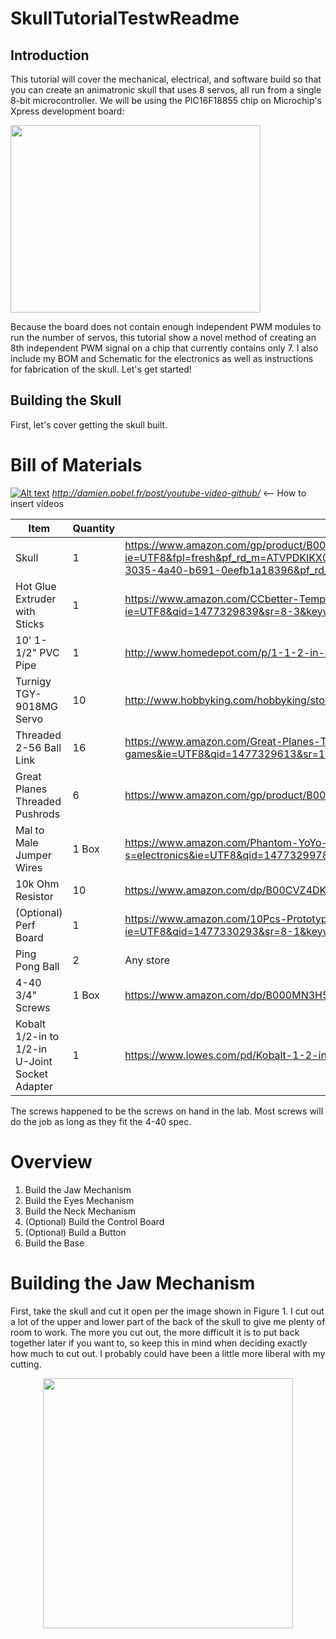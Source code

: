 # SkullTutorialTestwReadme

## Introduction

This tutorial will cover the mechanical, electrical, and software build so that you can create an animatronic skull that uses 8 servos, all run from a single 8-bit microcontroller. We will be using the PIC16F18855 chip on Microchip's Xpress development board: 

<img align="center" src="https://cloud.githubusercontent.com/assets/11512868/21235770/76374f84-c2b5-11e6-9304-a9be30eb3d10.png" width="400" height="300" />

Because the board does not contain enough independent PWM modules to run the number of servos, this tutorial show a novel method of creating an 8th independent PWM signal on a chip that currently contains only 7. I also include my BOM and Schematic for the electronics as well as instructions for fabrication of the skull. Let's get started!

## Building the Skull

First, let's cover getting the skull built.

# Bill of Materials

[![Alt text](https://img.youtube.com/vi/VID/0.jpg)](https://www.youtube.com/watch?v=VID)
*http://damien.pobel.fr/post/youtube-video-github/* <-- How to insert videos

Item | Quantity| Online Link
------------ | ------------- | -------------
Skull | 1 | https://www.amazon.com/gp/product/B00NT05OPO/ref=s9_simh_gw_g21_i3_r?ie=UTF8&fpl=fresh&pf_rd_m=ATVPDKIKX0DER&pf_rd_s=&pf_rd_r=G8JXBVJR7D7SXQDA35N7&pf_rd_t=36701&pf_rd_p=6aad23bd-3035-4a40-b691-0eefb1a18396&pf_rd_i=desktop
Hot Glue Extruder with Sticks | 1 | https://www.amazon.com/CCbetter-Temperature-Melting-Flexible-Projects/dp/B01178RVI2/ref=sr_1_3?ie=UTF8&qid=1477329839&sr=8-3&keywords=hot+glue+gun
10' 1-1/2" PVC Pipe | 1 | http://www.homedepot.com/p/1-1-2-in-x-10-ft-330-PSI-Schedule-40-PVC-DWV-Plain-End-Pipe-531111/100135041				
Turnigy TGY-9018MG Servo | 10 | http://www.hobbyking.com/hobbyking/store/__17322__Turnigy_8482_TGY_9018MG_MG_Servo_2_5kg_0_10sec_13g.html								
Threaded 2-56 Ball Link | 16 |  https://www.amazon.com/Great-Planes-Threaded-2-56-Ball/dp/B001BHEFUM/ref=sr_1_1?s=toys-and-games&ie=UTF8&qid=1477329613&sr=1-1&keywords=2-56+ball+link
Great Planes Threaded Pushrods | 6 | https://www.amazon.com/gp/product/B001BHGCZS/ref=ox_sc_act_title_1?ie=UTF8&psc=1&smid=ATVPDKIKX0DER
Mal to Male Jumper Wires | 1 Box | https://www.amazon.com/Phantom-YoYo-Dupont-Cable-10cm/dp/B00KOL8O6C/ref=sr_1_2?s=electronics&ie=UTF8&qid=1477329978&sr=1-2&keywords=male+to+male+jumper+wires
10k Ohm Resistor | 10 | https://www.amazon.com/dp/B00CVZ4DKU/ref=biss_dp_t_asn
(Optional) Perf Board | 1 | https://www.amazon.com/10Pcs-Prototype-Paper-Universal-Board/dp/B00ARTP1J4/ref=sr_1_1?ie=UTF8&qid=1477330293&sr=8-1&keywords=perf+board	
Ping Pong Ball | 2 | Any store
4-40 3/4" Screws | 1 Box | https://www.amazon.com/dp/B000MN3H50/ref=biss_dp_t_asn
Kobalt 1/2-in to 1/2-in U-Joint Socket Adapter | 1 | https://www.lowes.com/pd/Kobalt-1-2-in-to-1-2-in-U-Joint-Socket-Adapter/3380278		


The screws happened to be the screws on hand in the lab. Most screws will do the job as long as they fit the 4-40 spec.

# Overview

1. Build the Jaw Mechanism
2. Build the Eyes Mechanism
3. Build the Neck Mechanism
4. (Optional) Build the Control Board
5. (Optional) Build a Button
6. Build the Base

# Building the Jaw Mechanism

First, take the skull and cut it open per the image shown in Figure 1. I cut out a lot of the upper and lower part of the back of the skull to give me plenty of room to work. The more you cut out, the more difficult it is to put back together later if you want to, so keep this in mind when deciding exactly how much to cut out. I probably could have been a little more liberal with my cutting.


<p align="center">
  <img  src="https://cloud.githubusercontent.com/assets/11512868/21245023/8abb30b0-c2dd-11e6-818b-338c0054e899.png" height="400" />
</p>
